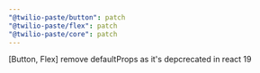 ```yaml
---
"@twilio-paste/button": patch
"@twilio-paste/flex": patch
"@twilio-paste/core": patch
---
```


[Button, Flex] remove defaultProps as it's depcrecated in react 19
